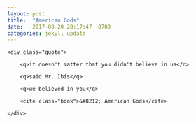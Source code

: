 ```yaml
---
layout: post
title:  "American Gods"
date:   2017-08-20 20:17:47 -0700
categories: jekyll update
---
```


<div id="american-gods" class="quote-wrapper">

	<div class="quote">

		<q>it doesn't matter that you didn't believe in us</q>

		<q>said Mr. Ibis</q>

		<q>we believed in you</q>

		<cite class="book">&#8212; American Gods</cite>

	</div>

</div>